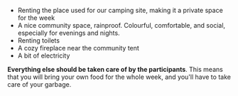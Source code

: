 - Renting the place used for our camping site, making it a private space for the week
- A nice community space, rainproof. Colourful, comfortable, and social, especially for evenings and nights.
- Renting toilets
- A cozy fireplace near the community tent
- A bit of electricity

**Everything else should be taken care of by the participants**. This means that you will bring your own food for the whole week, and you'll have to take care of your garbage.
